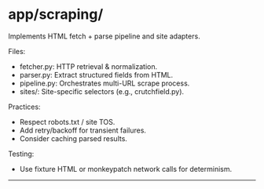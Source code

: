 # app/scraping/

Implements HTML fetch + parse pipeline and site adapters.

Files:
- fetcher.py: HTTP retrieval & normalization.
- parser.py: Extract structured fields from HTML.
- pipeline.py: Orchestrates multi-URL scrape process.
- sites/: Site-specific selectors (e.g., crutchfield.py).

Practices:
- Respect robots.txt / site TOS.
- Add retry/backoff for transient failures.
- Consider caching parsed results.

Testing:
- Use fixture HTML or monkeypatch network calls for determinism.

---
